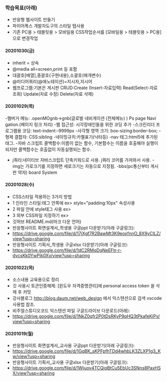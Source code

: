 ### 학습목표(아래)

- 반응형 웹사이트 만들기
- 파이어폭스 개발자도구의 스타일 탭사용
- 기존 PC용 > 태블릿용 > 모바일용 CSS작업순서를 [모바일용 > 태블릿용 > PC용] 으로 변경작업
#### 20201030(금)
- inherit = 상속
- @media all=screen,print 등 포함 
- 대괄호[배열],중괄호{구현내용},소괄호(매개변수)
- @미디어쿼리(@애노테이션)=지시자,지시어
- 웹프로그램:기본은 게시판
           CRUD:Create (Insert-자료입력)
           Read(Select-자료 조회)
           Update(자료 수정)
           Delete(자료 삭제)
#### 20201029(목)
-햄버거 메뉴: .openMOgnb->gnb(글로벌 네비게이션 (전체메뉴) )
              Ps page Navi gation.(페이지 링크 처리)
-웹 접근성: 시각장애인들을 위한 코딩 추가
-스크린리더 프로그램용 코딩: text-indent:-9999px 
-사각형 영역 크기: box-sizing:border-box;
-형제 결합자: CSS:sibling
-네이밍규치:카멜표기(낙타등)
-nav 태그:html5에 추가된 태그.
-자바 스크립트 콜백함수:이름이 없는 함수,
 기본함수는 이름을 호출해야 실행이 되지만 
 콜백함수는 호출없이 자동실행되는 함수.
- j쿼리:네이티브 자바스크립트 단축키워드로 사용.
  j쿼리 코어를 가져와서 사용.
-img는 가로크기를 지정하면 세로크기는 자동으로 지정됨.
-bbs(pc통신부터 게시판 약자) board System
#### 20201028(수)
- CSS스타일 적용하는 3가지 방법
- 1 인라인 스타일:태그 안쪽에 ex> style="padding:10px" 속성사용
- 2 파일 안에 style태그 사용 ex><style>내부스타일 추가</style>
- 3 외부 CSS파일 지정하기 ex> <link href="css파일 위치"/>
- 깃허브 README.md(마크 다운 언어)
- 반응형사이트 화면설계서_학생용 구글ppt 다운받기(아래 구글링크):
- https://drive.google.com/file/d/17jXgf7R2BawMt3K9eoxfnnO_8X9yClLZ/view?usp=sharing
- 반응형사이트 기획서_학생용 구글xlsx 다운받기(아래 구글링크):
- https://drive.google.com/file/d/1dC2RMqDqNeEFtr-r-dvcsKk0YwPjk0Xy/view?usp=sharing

#### 20201022(목)

- 소스내용 교육용으로 정리
- 깃 사용시 토큰인증헤제: [윈도우 자격증명관리]에 personal access token 을 삭제 후 커밋
- 강사블로그 http://blog.daum.net/web_design 에서 익스텐션으로 검색 vscode 사용법 참조.
- 비주얼스튜디오코드 익스텐션 파일 구글드라이브 다운로드(아래):
- https://drive.google.com/file/d/1NkZ0qfr2P0tDsRKyP9qHQ3tPkafeKiPv/view?usp=sharing

#### 20201019(월)

- 반응형사이트 화면설계서_교사용 구글ppt 다운받기(아래 구글링크):
- https://drive.google.com/file/d/1GqBK_sKPFpfhTDd4whbLK3ZLXP1g3_Kw/view?usp=sharing
- 반응형사이트 기획서_교사용 구글xlsx 다운받기(아래 구글링크):
- https://drive.google.com/file/d/1Wjuov4TCQjqBtCu5EbUc3SNns8PaxHSX/view?usp=sharing

